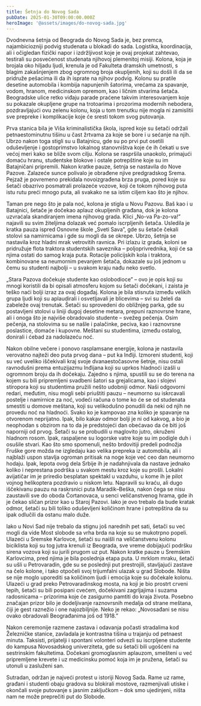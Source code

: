```yaml
---
title: Šetnja do Novog Sada
pubDate: 2025-01-30T09:00:00.000Z
heroImage: '@assets/images/do-novog-sada.jpg'
---
```

Dvodnevna šetnja od Beograda do Novog Sada je, bez premca, najambiciozniji podvig studenata u blokadi do sada. Logistika, koordinacija, ali i očigledan fizički napor i izdržljivost koje je ovaj projekat zahtevao, testirali su posvećenost studenata njihovoj plemenitoj misiji. Kolona, koja je brojala oko hiljadu ljudi, krenula je od Fakulteta dramskih umetnosti, s blagim zakašnjenjem zbog ogromnog broja okupljenih, koji su došli ili da se pridruže pešacima ili da ih isprate na njihov podvig. Kolonu su pratile desetine automobila i kombija napunjenih šatorima, vrećama za spavanje, vodom, hranom, medicinskom opremom, kao i ličnim stvarima šetača. Beogradske ulice retko viđaju parade praćene takvim interesovanjem koje su pokazale okupljene grupe na trotoarima i prozorima modernih nebodera, pozdravljajući ovu zelenu kolonu, koja u tom trenutku nije mogla ni zamislitii sve prepreke i komplikacije koje će sresti tokom svog putovanja.

Prva stanica bila je Viša kriminalistička škola, ispred koje su šetači održali petnaestominutnu tišinu u čast žrtvama za koje se bore i u sećanje na njih. Ubrzo nakon toga stigli su u Batajnicu, gde su po prvi put osetili oduševljenje i gostoprimstvo lokalnog stanovništva koje će ih čekati u sve većoj meri kako se bliže svom cilju. Kolona se raspršila unaokolo, primajući domaću hranu, studentske blokove i ostale potrepštine koje su im Batajničani pripremili. Nakon kratke pauze, šetnja se nastavila do Nove Pazove. Zalazeće sunce polivalo je obrađene njive predgradskog Srema. Pejzaž je povremeno prekidala novoizgrađena brza pruga, pored koje su šetači obazrivo posmatrali prolazeće vozove, koji će tokom njihovog puta istu rutu preći mnogo puta, ali svakako ne sa istim ciljem kao što je njihov.

Taman pre nego što je pala noć, kolona je stigla u Novu Pazovu. Baš kao i u Batajnici, šetače je dočekao aplauz okupljenih građana, dok je kolona uzvraćala skandiranjem imena njihovog grada. Klici „No-va Pa-zo-va!” najavili su svim žiteljima dolazak već pomalo iscrpljenih šetača. Usledila je kratka pauza ispred Osnovne škole „Sveti Sava”, gde su šetače čekali stolovi sa namirnicama i gde su mogli da se okrepe. Ubrzo, šetnja se nastavila kroz hladni mrak vetrovitih ravnica. Pri izlazu iz grada, koloni se pridružuje flota traktora studentskih saveznika – poljoprivrednika, koji će sa njima ostati do samog kraja puta. Rotacije policijskih kola i traktora, kombinovane sa neumornim pevanjem šetača, dokazale su još jednom u čemu su studenti najbolji – u svakom kraju nađu neko svetlo.

„Stara Pazova dočekuje studente kao oslobodioce” – ovo je opis koji su mnogi koristili da bi opisali atmosferu kojom su šetači dočekani, i zaista je teško naći bolji izraz za ovaj događaj. Kolona je bila stisnuta između velikih grupa ljudi koji su aplaudirali i osvetljavali je blicevima – svi su želeli da zabeleže ovaj trenutak. Šetači su sprovedeni do obližnjeg parka, gde su postavljeni stolovi u liniji dugoj desetine metara, prepuni raznovrsne hrane, ali i onoga što je najviše obradovalo studente – svežeg pečenja. Osim pečenja, na stolovima su se našle i palačinke, peciva, kao i raznovrsne poslastice, domaće i kupovne. Meštani su studentima, između ostalog, donirali i ćebad za nadolazeću noć.

Nakon obilne večere i ponovo rasplamsane energije, kolona je nastavila verovatno najteži deo puta prvog dana – put ka Inđiji. Izmoreni studenti, koji su već uveliko iščekivali kraj svoje dvanaestočasovne šetnje, nisu ostali ravnodušni prema entuzijazmu Inđijana koji su uprkos hladnoći izašli u ogromnom broju da ih dočekaju. Zajedno s njima, spustili su se do terena na kojem su bili pripremljeni svadbeni šatori sa grejalicama, kao i slojevi stiropora koji su studentima pružili nešto udobniji odmor. Naši odgovorni redari, međutim, nisu mogli sebi priuštiti pauzu – neumorno su iskrcavali postelje i namirnice za noć, vodeći računa o tome ko će se od studenata smestiti u domove meštana, koji su velikodušno ponudili da neki od njih ne provedu noć na hladnoći. Svako ko je kampovao zna koliko je spavanje na otvorenom neprijatno. Ipak, bilo kakav odmor bolji je ni od kakvog, a bio je neophodan s obzirom na to da je predstojeći dan obećavao da će biti još naporniji od prvog. Šetači su se probudili u maglovito jutro, okruženi hladnom rosom. Ipak, raspaljene su logorske vatre koje su im podigle duh i osušile stvari. Kao što smo spomenuli, nešto brdovitiji predeli podnožja Fruške gore možda ne izgledaju kao velika prepreka iz automobila, ali i najblaži uspon stavlja ogroman pritisak na noge koje već ceo dan neumorno hodaju. Ipak, lepota ovog dela Srbije ih je nadahnjivala da nastave jednako koliko i neprestana podrška u svakom mestu kroz koje su prošli. Lokalni avijatičar im je priredio besplatan spektakl u vazduhu, u kome ih je pilot vojnog helikoptera pozdravio u niskom letu. Napravili su kraću, ali dugo iščekivanu pauzu na raskrsnici puta Maradik–Beška, nakon čega se nisu zaustavili sve do oboda Čortanovaca, u senci veličanstvenog hrama, gde ih je čekao sličan prizor kao u Staroj Pazovi. Iako je ovo trebalo da bude kratak odmor, šetači su bili toliko oduševljeni količinom hrane i potrepština da su ipak odlučili da ostanu malo duže.

Iako u Novi Sad nije trebalo da stignu još narednih pet sati, šetači su već mogli da vide Most slobode sa vrha brda na koje su se mukotrpno popeli. Ulazeći u Sremske Karlovce, šetači su naišli na veličanstvenu kolonu biciklista koji su tog jutra krenuli iz Beograda, sve vreme dobijajući podršku sirena vozova koji su jurili prugom uz put. Nakon kratke pauze u Sremskim Karlovcima, pred njima je bila poslednja etapa puta. U mrklom mraku, šetači su ušli u Petrovaradin, gde su se poslednji put prestrojili, stavljajući zastave na čelo kolone, i tako otpočeli svoj trijumfalni ulazak u grad Slobode. Ništa se nije moglo uporediti sa količinom ljudi i emocija koje su dočekale kolonu. Ulazeći u grad preko Petrovaradinskog mosta, na koji je bio prostrt crveni tepih, šetači su bili posipani cvećem, dočekivani zagrljajima i suzama radosnicama – prizorima koje će zasigurno pamtiti do kraja života. Posebno značajan prizor bilo je dodeljivanje raznovrsnih medalja od strane meštana, čiji je gest raznežio i one najozbiljnije. Neko je rekao: „Novosađani se nisu ovako obradovali Beograđanima još od 1918.”

Nakon ceremonije razmene zastava i odavanja počasti stradalima kod Železničke stanice, zavladala je kontrastna tišina u trajanju od petnaest minuta. Taksisti, prijatelji i spontani volonteri odvezli su iscrpljene studente do kampusa Novosadskog univerziteta, gde su šetači bili ugošćeni na sestrinskim fakultetima. Dočekani gromoglasnim aplauzom, smešteni u već pripremljene krevete i uz medicinsku pomoć koja im je pružena, šetači su utonuli u zasluženi san.

Sutradan, održan je najveći protest u istoriji Novog Sada. Rame uz rame, građani i studenti obaju gradova su blokirali mostove, razmenjivali utiske i okončali svoje putovanje s jasnim zaključkom – dok smo ujedinjeni, ništa nam ne može preprečiti put do Slobode.
